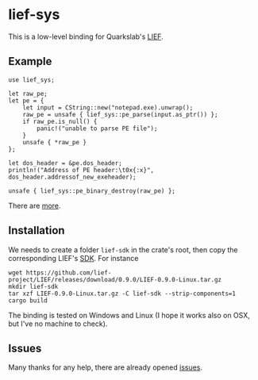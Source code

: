 # lief-sys

This is a low-level binding for Quarkslab's [LIEF](https://lief.quarkslab.com/).

## Example

```
use lief_sys;

let raw_pe;
let pe = {
    let input = CString::new("notepad.exe).unwrap();
    raw_pe = unsafe { lief_sys::pe_parse(input.as_ptr()) };
    if raw_pe.is_null() {
        panic!("unable to parse PE file");
    }
    unsafe { *raw_pe }
};

let dos_header = &pe.dos_header;
println!("Address of PE header:\t0x{:x}", dos_header.addressof_new_exeheader);

unsafe { lief_sys::pe_binary_destroy(raw_pe) };
```

There are [more](examples/).

## Installation

We needs to create a folder `lief-sdk` in the crate's root, then copy the corresponding LIEF's [SDK](https://lief.quarkslab.com/#download). For instance

```
wget https://github.com/lief-project/LIEF/releases/download/0.9.0/LIEF-0.9.0-Linux.tar.gz
mkdir lief-sdk
tar xzf LIEF-0.9.0-Linux.tar.gz -C lief-sdk --strip-components=1
cargo build
```

The binding is tested on Windows and Linux (I hope it works also on OSX, but I've no machine to check).

## Issues

Many thanks for any help, there are already opened [issues](https://github.com/tathanhdinh/lief-sys/issues).